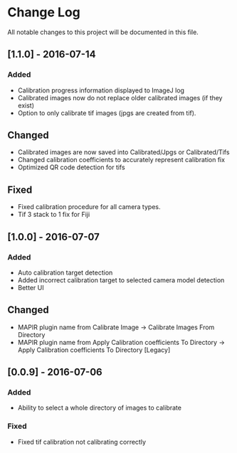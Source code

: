 # Change Log
All notable changes to this project will be documented in this file.

## [1.1.0] - 2016-07-14
### Added
- Calibration progress information displayed to ImageJ log
- Calibrated images now do not replace older calibrated images (if they exist)
- Option to only calibrate tif images (jpgs are created from tif).

## Changed
- Calibrated images are now saved into Calibrated/Jpgs or Calibrated/Tifs
- Changed calibration coefficients to accurately represent calibration fix
- Optimized QR code detection for tifs

## Fixed
- Fixed calibration procedure for all camera types.
- Tif 3 stack to 1 fix for Fiji

## [1.0.0] - 2016-07-07
### Added
- Auto calibration target detection
- Added incorrect calibration target to selected camera model detection
- Better UI

## Changed
- MAPIR plugin name from Calibrate Image -> Calibrate Images From Directory
- MAPIR plugin name from Apply Calibration coefficients To Directory -> Apply Calibration coefficients To Directory [Legacy]


## [0.0.9] - 2016-07-06
### Added
- Ability to select a whole directory of images to calibrate


### Fixed
- Fixed tif calibration not calibrating correctly
